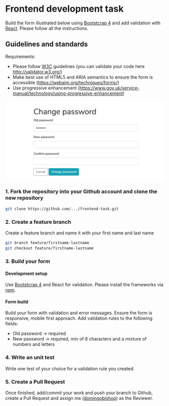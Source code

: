 # Frontend development task

Build the form illustrated below using [Bootstcrap 4](https://getbootstrap.com/) and add validation with [React](https://reactjs.org/). Please follow all the instructions.

## Guidelines and standards
Requirements:
* Please follow [W3C](https://www.w3.org/TR/WCAG21/) guidelines (you can validate your code here http://validator.w3.org/)
* Make best use of HTML5 and ARIA semantics to ensure the form is accessible (https://webaim.org/techniques/forms/)
* Use progressive enhancement (https://www.gov.uk/service-manual/technology/using-progressive-enhancement)

![Form](password.jpg)

### 1. Fork the repository into your Github account and clone the new repository
```bash
git clone https://github.com/.../frontend-task.git
```

### 2. Create a feature branch
Create a feature branch and name it with your first name and last name
```bash
git branch feature/firstname-lastname
git checkout feature/firstname-lastname
```

### 3. Build your form
#### Development setup
Use [Bootstcrap 4](https://getbootstrap.com/) and React for validation. Please install the frameworks via [npm](https://www.npmjs.com/).
#### Form build
Build your form with validation and error messages. Ensure the form is responsive, mobile first approach. Add validation rules to the following fields:
* Old password -> required
* New password -> required, min of 8 characters and a mixture of numbers and letters 

### 4. Write an unit test
Write one test of your choice for a validation rule you created.

### 5. Create a Pull Request
Once finished, add/commit your work and push your branch to Github, create a Pull Request and assign me ([domingobishop](https://github.com/domingobishop)) as the Reviewer.
